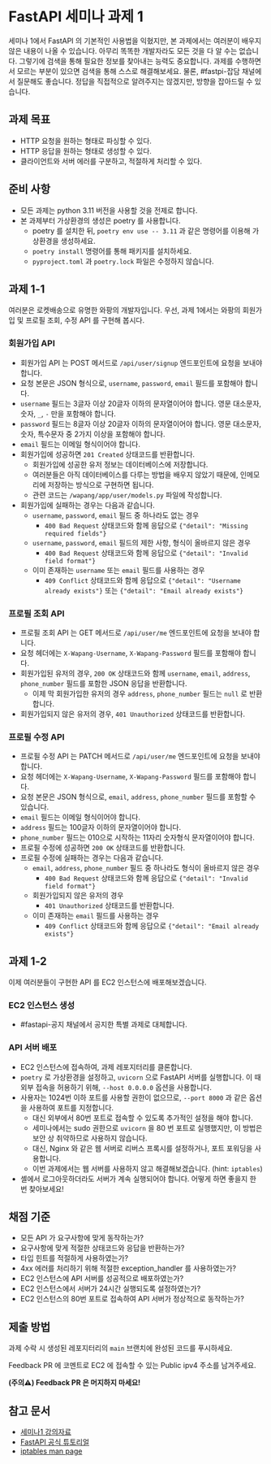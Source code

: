# FastAPI 세미나 과제 1

세미나 1에서 FastAPI 의 기본적인 사용법을 익혔지만, 본 과제에서는 여러분이 배우지 않은 내용이 나올 수 있습니다.
아무리 똑똑한 개발자라도 모든 것을 다 알 수는 없습니다.
그렇기에 검색을 통해 필요한 정보를 찾아내는 능력도 중요합니다.
과제를 수행하면서 모르는 부분이 있으면 검색을 통해 스스로 해결해보세요.
물론, #fastpi-잡담 채널에서 질문해도 좋습니다. 정답을 직접적으로 알려주지는 않겠지만, 방향을 잡아드릴 수 있습니다.

## 과제 목표

- HTTP 요청을 원하는 형태로 파싱할 수 있다.
- HTTP 응답을 원하는 형태로 생성할 수 있다.
- 클라이언트와 서버 에러를 구분하고, 적절하게 처리할 수 있다.

## 준비 사항

- 모든 과제는 python 3.11 버전을 사용할 것을 전제로 합니다.
- 본 과제부터 가상환경의 생성은 poetry 를 사용합니다.
  - poetry 를 설치한 뒤, `poetry env use -- 3.11` 과 같은 명령어를 이용해 가상환경을 생성하세요.
  - `poetry install` 명령어를 통해 패키지를 설치하세요.
  - `pyproject.toml` 과 `poetry.lock` 파일은 수정하지 않습니다.

## 과제 1-1

여러분은 로켓배송으로 유명한 와팡의 개발자입니다. 우선, 과제 1에서는 와팡의 회원가입 및 프로필 조회, 수정 API 를 구현해 봅시다.

### 회원가입 API

- 회원가입 API 는 POST 메서드로 `/api/user/signup` 엔드포인트에 요청을 보내야 합니다.
- 요청 본문은 JSON 형식으로, `username`, `password`, `email` 필드를 포함해야 합니다.
- `username` 필드는 3글자 이상 20글자 이하의 문자열이어야 합니다. 영문 대소문자, 숫자, `_`, `-` 만을 포함해야 합니다.
- `password` 필드는 8글자 이상 20글자 이하의 문자열이어야 합니다. 영문 대소문자, 숫자, 특수문자 중 2가지 이상을 포함해야 합니다.
- `email` 필드는 이메일 형식이어야 합니다.
- 회원가입에 성공하면 `201 Created` 상태코드를 반환합니다.
  - 회원가입에 성공한 유저 정보는 데이터베이스에 저장합니다.
  - 여러분들은 아직 데이터베이스를 다루는 방법을 배우지 않았기 때문에, 인메모리에 저장하는 방식으로 구현하면 됩니다.
  - 관련 코드는 `/wapang/app/user/models.py` 파일에 작성합니다.
- 회원가입에 실패하는 경우는 다음과 같습니다.
  - `username`, `password`, `email` 필드 중 하나라도 없는 경우
    - `400 Bad Request` 상태코드와 함께 응답으로 `{"detail": "Missing required fields"}`
  - `username`, `password`, `email` 필드의 제한 사항, 형식이 올바르지 않은 경우
    - `400 Bad Request` 상태코드와 함께 응답으로 `{"detail": "Invalid field format"}`
  - 이미 존재하는 `username` 또는 `email` 필드를 사용하는 경우
    - `409 Conflict` 상태코드와 함께 응답으로 `{"detail": "Username already exists"}` 또는 `{"detail": "Email already exists"}`

### 프로필 조회 API

- 프로필 조회 API 는 GET 메서드로 `/api/user/me` 엔드포인트에 요청을 보내야 합니다.
- 요청 헤더에는 `X-Wapang-Username`, `X-Wapang-Password` 필드를 포함해야 합니다.
- 회원가입된 유저의 경우, `200 OK` 상태코드와 함께 `username`, `email`, `address`, `phone_number` 필드를 포함한 JSON 응답을 반환합니다.
  - 이제 막 회원가입한 유저의 경우 `address`, `phone_number` 필드는 `null` 로 반환합니다.
- 회원가입되지 않은 유저의 경우, `401 Unauthorized` 상태코드를 반환합니다.

### 프로필 수정 API

- 프로필 수정 API 는 PATCH 메서드로 `/api/user/me` 엔드포인트에 요청을 보내야 합니다.
- 요청 헤더에는 `X-Wapang-Username`, `X-Wapang-Password` 필드를 포함해야 합니다.
- 요청 본문은 JSON 형식으로, `email`, `address`, `phone_number` 필드를 포함할 수 있습니다.
- `email` 필드는 이메일 형식이어야 합니다.
- `address` 필드는 100글자 이하의 문자열이어야 합니다.
- `phone_number` 필드는 010으로 시작하는 11자리 숫자형식 문자열이어야 합니다.
- 프로필 수정에 성공하면 `200 OK` 상태코드를 반환합니다.
- 프로필 수정에 실패하는 경우는 다음과 같습니다.
  - `email`, `address`, `phone_number` 필드 중 하나라도 형식이 올바르지 않은 경우
    - `400 Bad Request` 상태코드와 함께 응답으로 `{"detail": "Invalid field format"}`
  - 회원가입되지 않은 유저의 경우
    - `401 Unauthorized` 상태코드를 반환합니다.
  - 이미 존재하는 `email` 필드를 사용하는 경우
    - `409 Conflict` 상태코드와 함께 응답으로 `{"detail": "Email already exists"}`


## 과제 1-2

이제 여러분들이 구현한 API 를 EC2 인스턴스에 배포해보겠습니다.

### EC2 인스턴스 생성

- #fastapi-공지 채널에서 공지한 특별 과제로 대체합니다.

### API 서버 배포

- EC2 인스턴스에 접속하여, 과제 레포지터리를 클론합니다.
- `poetry` 로 가상환경을 설정하고, `uvicorn` 으로 FastAPI 서버를 실행합니다. 이 때 외부 접속을 허용하기 위해, `--host 0.0.0.0` 옵션을 사용합니다.
- 사용자는 1024번 이하 포트를 사용할 권한이 없으므로, `--port 8000` 과 같은 옵션을 사용하여 포트를 지정합니다.
  - 대신 외부에서 80번 포트로 접속할 수 있도록 추가적인 설정을 해야 합니다.
  - 세미나에서는 sudo 권한으로 `uvicorn` 을 80 번 포트로 실행했지만, 이 방법은 보안 상 취약하므로 사용하지 않습니다.
  - 대신, Nginx 와 같은 웹 서버로 리버스 프록시를 설정하거나, 포트 포워딩을 사용합니다.
  - 이번 과제에서는 웹 서버를 사용하지 않고 해결해보겠습니다. (hint: `iptables`)
- 셸에서 로그아웃하더라도 서버가 계속 실행되어야 합니다. 어떻게 하면 좋을지 한 번 찾아보세요!

## 채점 기준

- 모든 API 가 요구사항에 맞게 동작하는가?
- 요구사항에 맞게 적절한 상태코드와 응답을 반환하는가?
- 타입 힌트를 적절하게 사용하였는가?
- 4xx 에러를 처리하기 위해 적절한 exception_handler 를 사용하였는가?
- EC2 인스턴스에 API 서버를 성공적으로 배포하였는가?
- EC2 인스턴스에서 서버가 24시간 실행되도록 설정하였는가?
- EC2 인스턴스의 80번 포트로 접속하여 API 서버가 정상적으로 동작하는가?

## 제출 방법

과제 수락 시 생성된 레포지터리의 `main` 브랜치에 완성된 코드를 푸시하세요.

Feedback PR 에 코멘트로 EC2 에 접속할 수 있는 Public ipv4 주소를 남겨주세요.

**(주의⚠️) Feedback PR 은 머지하지 마세요!**

## 참고 문서

- [세미나1 강의자료](https://minkyu97.github.io/fastapi-seminar-presentation/decks/seminar1/)
- [FastAPI 공식 튜토리얼](https://fastapi.tiangolo.com/tutorial/)
- [iptables man page](https://manpages.ubuntu.com/manpages/noble/en/man8/iptables.8.html)
